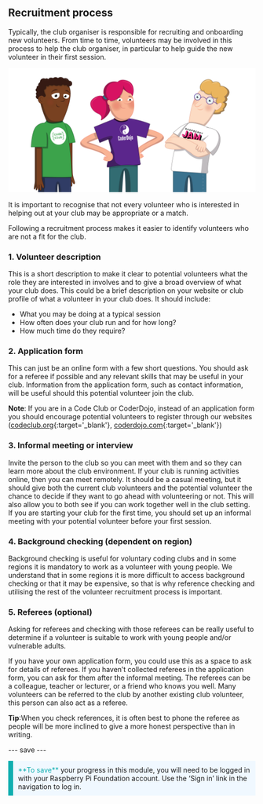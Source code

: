 ## Recruitment process

Typically, the club organiser is responsible for recruiting and onboarding new volunteers. From time to time, volunteers may be involved in this process to help the club organiser, in particular to help guide the new volunteer in their first session.

![Three volunteers standing.](images/2-RPF-Volunteers.png)

It is important to recognise that not every volunteer who is interested in helping out at your club may be appropriate or a match.

Following a recruitment process makes it easier to identify volunteers who are not a fit for the club.

### 1. Volunteer description


This is a short description to make it clear to potential volunteers what the role they are interested in involves and to give a broad overview of what your club does. This could be a brief description on your website or club profile of what a volunteer in your club does. It should include:

* What you may be doing at a typical session
* How often does your club run and for how long?
* How much time do they require? 

### 2. Application form

This can just be an online form with a few short questions. You should ask for a referee if possible and any relevant skills that may be useful in your club. Information from the application form, such as contact information, will be useful should this potential volunteer join the club.

**Note**: If you are in a Code Club or CoderDojo, instead of an application form you should encourage potential volunteers to register through our websites ([codeclub.org](https://codeclub.org){:target='_blank'}, [coderdojo.com](https://coderdojo.com){:target='_blank'})

### 3. Informal meeting or interview

Invite the person to the club so you can meet with them and so they can learn more about the club environment. If your club is running activities online, then you can meet remotely. It should be a casual meeting, but it should give both the current club volunteers and the potential volunteer the chance to decide if they want to go ahead with volunteering or not. This will also allow you to both see if you can work together well in the club setting. If you are starting your club for the first time, you should set up an informal meeting with your potential volunteer before your first session.

### 4. Background checking (dependent on region)


Background checking is useful for voluntary coding clubs and in some regions it is mandatory to work as a volunteer with young people. We understand that in some regions it is more difficult to access background checking or that it may be expensive, so that is why reference checking and utilising the rest of the volunteer recruitment process is important.

### 5. Referees (optional)

Asking for referees and checking with those referees can be really useful to determine if a volunteer is suitable to work with young people and/or vulnerable adults. 

If you have your own application form, you could use this as a space to ask for details of referees. If you haven’t collected referees in the application form, you can ask for them after the informal meeting. The referees can be a colleague, teacher or lecturer, or a friend who knows you well. Many volunteers can be referred to the club by another existing club volunteer, this person can also act as a referee.

**Tip**:When you check references, it is often best to phone the referee as people will be more inclined to give a more honest perspective than in writing. 

--- save ---

<p style="border-left: solid; border-width:10px; border-color: #0faeb0; background-color: aliceblue; padding: 10px;">
<span style="color: #0faeb0">**To save**</span> your progress in this module, you will need to be logged in with your Raspberry Pi Foundation account. Use the ‘Sign in’ link in the navigation to log in.
</p>
